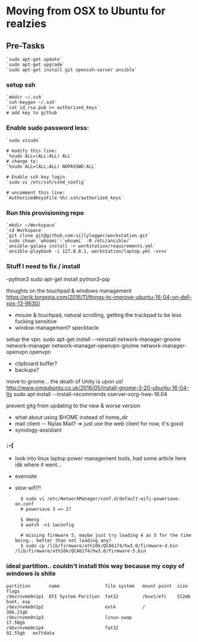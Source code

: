 # Moving from OSX to Ubuntu for realzies

## Pre-Tasks

    `sudo apt-get update`
    `sudo apt-get upgrade`
    `sudo apt-get install git openssh-server ansible`

### setup ssh

    `mkdir ~/.ssh`
    `ssh-keygen ~/.ssh`
    `cat id_rsa.pub >> authorized_keys`
    # add key to github


### Enable sudo password less:

    `sudo visudo`

    # modify this line:
    `%sudo ALL=(ALL:ALL) ALL`
    # change to:
    `%sudo ALL=(ALL:ALL) NOPASSWD:ALL`

    # Enable ssh key login
    `sudo vi /etc/ssh/sshd_config`

    # uncomment this line:
    `AuthorizedKeysFile %h/.ssh/authorized_keys`

### Run this provisioning repo

    `mkdir ~/Workspace`
    `cd Workspace`
    `git clone git@github.com:sillylogger/workstation.git`
    `sudo chown `whoami`:`whoami` -R /etc/ansible/`
    `ansible-galaxy install -r workstation/requirements.yml`
    `ansible-playbook -i 127.0.0.1, workstation/laptop.yml -vvvv`

### Stuff I need to fix / install

-python3 sudo apt-get install python3-pip

thoughts on the touchpad & windows management
https://erik.torgesta.com/2016/11/things-to-improve-ubuntu-16-04-on-dell-xps-13-9630/
- mouse & touchpad, natural scrolling, getting the trackpad to be less fucking sensitive
- window management?
specktacle

setup the vpn:
sudo apt-get install --reinstall network-manager-gnome network-manager network-manager-openvpn-gnome network-manager-openvpn openvpn

- clipboard buffer?
- backups?

move to gnome... the death of Unity is upon us!
http://www.omgubuntu.co.uk/2016/05/install-gnome-3-20-ubuntu-16-04-lts
sudo apt install --install-recommends xserver-xorg-hwe-16.04

prevent gitg from updating to the new & worse version

- what about using $HOME instead of home\_dir
- mail client -- Nylas Mail? => just use the web client for now, it's good
- synology-assistant

### :-(

- look into linux laptop power management tools, had some article here idk where it went...
- evernote
- slow wifi?!

        $ sudo vi /etc/NetworkManager/conf.d/default-wifi-powersave-on.conf
        # powersave 3 => 2?

        $ dmesg
        $ watch -n1 iwconfig

        # missing firmware 5, maybe just try loading 4 as 5 for the time being.. better than not loading any?
        $ sudo cp /lib/firmware/ath10k/QCA6174/hw3.0/firmware-4.bin /lib/firmware/ath10k/QCA6174/hw3.0/firmware-5.bin


### ideal partition.. couldn't install this way because my copy of windows is shite

    partition       name                 file system   mount point  size      flags
    /dev/nvme0n1p1  EFI System Parition  fat32         /boot/efi    512mb     boot, esp
    /dev/nvme0n1p2                       ext4          /            366.21gb
    /dev/nvme0n1p3                       linux-swap                 17.58gb
    /dev/nvme0n1p4                       fat32                      92.55gb   msftdata


